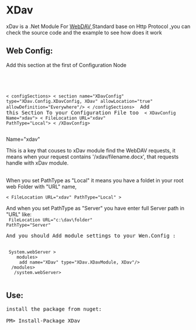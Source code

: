 XDav
====

xDav is a .Net Module For <a href='http://webdav.org/' target='_blank'> WebDAV </a> Standard base on Http Protocol ,you can check the source code and the example to see how does it work 


Web Config:
---
Add this section at the first of Configuration Node <pre>
<code>

 < configSections>
< section name="XDavConfig" type="XDav.Config.XDavConfig, XDav" allowLocation="true" allowDefinition="Everywhere"/>
< /configSections>
  </code>
  Add this Section To your Configuration File too
  <code>
< XDavConfig Name="xdav">
    < FileLocation URL="xdav" PathType="Local"></FileLocation>
< /XDavConfig>
  </code>
    </pre>
    
 Name="xdav" <br>

This is a key that couses to xDav module find the WebDAV requests, it means when your request contains '/xdav/filename.docx', that requests handle with xDav module.

<br>
When you set PathType as "Local" it means you have a foldet in your root web Folder with "URL" name,
<br>
<code>
< FileLocation URL="xdav" PathType="Local" >
</code>

And when you set PathType as "Server" you have enter full Server path in "URL" like:
<br>
<code>
FileLocation URL="c:\dav\folder" PathType="Server" 
</code>
<pre>
And you should Add module settings to your Wen.Config :

<code>
 System.webServer >
    modules>
     add name="XDav" type="XDav.XDavModule, XDav"/>
  /modules>
   /system.webServer>
  </code>
</pre>
  
  Use:
--
<pre>
install the package from nuget:

PM> Install-Package XDav
</pre>
  
